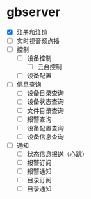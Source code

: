 # gbserver

- [x] 注册和注销
- [ ] 实时视音频点播
- [ ] 控制
  - [ ] 设备控制
    - [ ] 云台控制
  - [ ] 设备配置
- [ ] 信息查询
  - [ ] 设备目录查询
  - [ ] 设备状态查询
  - [ ] 文件目录查询
  - [ ] 报警查询
  - [ ] 设备配置查询
  - [ ] 设备信息查询
- [ ] 通知
  - [ ] 状态信息报送（心跳）
  - [ ] 报警订阅
  - [ ] 报警通知
  - [ ] 目录订阅
  - [ ] 目录通知
